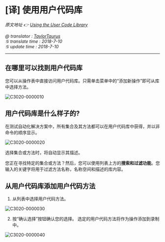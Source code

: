 # [译] 使用用户代码库

*原文地址 👉 [Using the User Code Library][0]*

*@ translator : [TaylorTaurus](https://github.com/taylortaurus)*    
*♋ translate time : 2018-7-10*    
*♋ update time : 2018-7-10*  

--- 

## 在哪里可以找到用户代码库  

您可以从操作表中直接访问用户代码库。只需单击菜单中的“添加新操作”即可从库中选择方法。  

![C3020-0000010](https://gitee.com/taylortaurus/RX_UserGuide_GitBook_Picbed/raw/master/RanorexStudioExpert/C3020-0000010.png)  

## 用户代码库是什么样子的?  

在测试自动化解决方案中，所有集合及其方法都可以在用户代码库中获得，并以非命令的顺序显示。  

![C3020-0000020](https://gitee.com/taylortaurus/RX_UserGuide_GitBook_Picbed/raw/master/RanorexStudioExpert/C3020-0000020.png)  

选择集合或方法时，将自动显示其描述。  

您正在寻找特定的集合或方法？然后，您可以使用列表上方的**搜索和过滤功能**。您输入的关键字将用于过滤方法名称，名称空间和描述的库内容。  

## 从用户代码库添加用户代码方法  

1. 从列表中选择用户代码方法。  

![C3020-0000030](https://gitee.com/taylortaurus/RX_UserGuide_GitBook_Picbed/raw/master/RanorexStudioExpert/C3020-0000030.png)

2. 按“确认选择”按钮确认您的选择。 选定的用户代码方法将作为操作添加到录制中。  

![C3020-0000040](https://gitee.com/taylortaurus/RX_UserGuide_GitBook_Picbed/raw/master/RanorexStudioExpert/C3020-0000040.png)

[0]: https://www.ranorex.com/help/latest/ranorex-studio-expert/user-code-library/using-user-code-library/